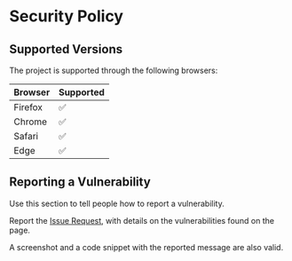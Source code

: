 # Security Policy

## Supported Versions

The project is supported through the following browsers:

| Browser | Supported          |
| ------- | ------------------ |
| Firefox | :white_check_mark: |
| Chrome  | :white_check_mark: |
| Safari  | :white_check_mark: |
| Edge    | :white_check_mark: |

## Reporting a Vulnerability

Use this section to tell people how to report a vulnerability.

Report the [Issue Request](https://github.com/Micaelly2222/Micaelly2222/issues/new?assignees=&labels=&template=bug_report.md&title=), with details on the vulnerabilities found on the page.

A screenshot and a code snippet with the reported message are also valid.

